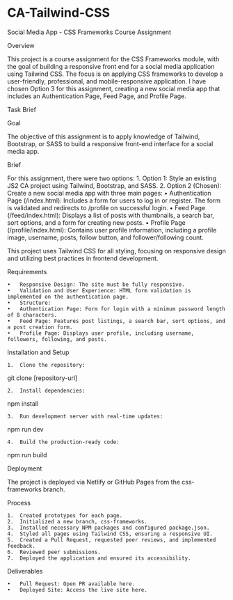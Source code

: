 # CA-Tailwind-CSS

Social Media App - CSS Frameworks Course Assignment

Overview

This project is a course assignment for the CSS Frameworks module, with the goal of building a responsive front end for a social media application using Tailwind CSS. The focus is on applying CSS frameworks to develop a user-friendly, professional, and mobile-responsive application. I have chosen Option 3 for this assignment, creating a new social media app that includes an Authentication Page, Feed Page, and Profile Page.

Task Brief

Goal

The objective of this assignment is to apply knowledge of Tailwind, Bootstrap, or SASS to build a responsive front-end interface for a social media app.

Brief

For this assignment, there were two options:
	1.	Option 1: Style an existing JS2 CA project using Tailwind, Bootstrap, and SASS.
	2.	Option 2 (Chosen): Create a new social media app with three main pages:
	•	Authentication Page (/index.html): Includes a form for users to log in or register. The form is validated and redirects to /profile on successful login.
	•	Feed Page (/feed/index.html): Displays a list of posts with thumbnails, a search bar, sort options, and a form for creating new posts.
	•	Profile Page (/profile/index.html): Contains user profile information, including a profile image, username, posts, follow button, and follower/following count.

This project uses Tailwind CSS for all styling, focusing on responsive design and utilizing best practices in frontend development.

Requirements

	•	Responsive Design: The site must be fully responsive.
	•	Validation and User Experience: HTML form validation is implemented on the authentication page.
	•	Structure:
	•	Authentication Page: Form for login with a minimum password length of 8 characters.
	•	Feed Page: Features post listings, a search bar, sort options, and a post creation form.
	•	Profile Page: Displays user profile, including username, followers, following, and posts.

Installation and Setup

	1.	Clone the repository:

git clone [repository-url]


	2.	Install dependencies:

npm install


	3.	Run development server with real-time updates:

npm run dev


	4.	Build the production-ready code:

npm run build



Deployment

The project is deployed via Netlify or GitHub Pages from the css-frameworks branch.

Process

	1.	Created prototypes for each page.
	2.	Initialized a new branch, css-frameworks.
	3.	Installed necessary NPM packages and configured package.json.
	4.	Styled all pages using Tailwind CSS, ensuring a responsive UI.
	5.	Created a Pull Request, requested peer reviews, and implemented feedback.
	6.	Reviewed peer submissions.
	7.	Deployed the application and ensured its accessibility.

Deliverables

	•	Pull Request: Open PR available here.
	•	Deployed Site: Access the live site here.

